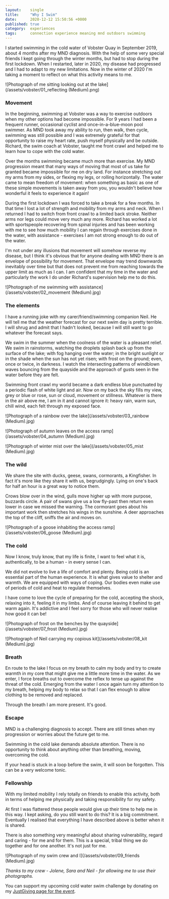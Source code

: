 ```yaml
---
layout:    single
title:     "Why I Swim"
date:      2020-12-12 15:50:56 +0000
published: true
category:  experiences
tags:      connection experience meaning mnd outdoors swimming
---
```

I started swimming in the cold water of Vobster Quay in September 2019, about 4 months after my MND diagnosis. With the help of some very special friends I kept going through the winter months, but had to stop during the first lockdown. When I restarted, later in 2020, my disease had progressed and I had to adapt to my new limitations. Now in the winter of 2020 I'm taking a moment to reflect on what this activity means to me.

![Photograph of me sitting looking out at the lake](/assets/vobster/01_reflecting (Medium).png)

### Movement

In the beginning, swimming at Vobster was a way to exercise outdoors when my other options had become impossible. For 9 years I had been a frequent runner, occasional cyclist and once-in-a-blue-moon pool swimmer. As MND took away my ability to run, then walk, then cycle, swimming was still possible and I was extremely grateful for that opportunity to raise my heart rate, push myself physically and be outside. Richard, the swim coach at Vobster, taught me front crawl and helped me to learn how to cope with the cold water.

Over the months swimming became much more than exercise. My MND progression meant that many ways of moving that most of us take for granted became impossible for me on dry land. For instance stretching out my arms from my sides, or flexing my legs, or rolling horizontally. The water came to mean freedom of movement: when something as basic as one of these simple movements is taken away from you, you wouldn't believe how wonderful it feels to experience it again!

During the first lockdown I was forced to take a break for a few months. In that time I lost a lot of strength and mobility from my arms and neck. When I returned I had to switch from front crawl to a limited back stroke. Neither arms nor legs could move very much any more. Richard has worked a lot with sportspeople recovering from spinal injuries and has been working with me to see how much mobility I can regain through exercises done in the water, with assistance - exercises I am not strong enough to do out of the water.

I'm not under any illusions that movement will somehow reverse my disease, but I think it's obvious that for anyone dealing with MND there is an envelope of possibility for movement. That envelope may trend downwards inevitably over time but that does not prevent me from reaching towards the upper limit as much as I can. I am confident that my time in the water and particularly the work I do under Richard's supervision help me to do this.

![Photograph of me swimming with assistance](/assets/vobster/02_movement (Medium).jpg)

### The elements

I have a running joke with my carer/friend/swimming companion Neil. He will tell me that the weather forecast for our next swim day is pretty terrible. I will shrug and admit that I hadn't looked, because I will still want to go whatever the forecast says.

We swim in the summer when the coolness of the water is a pleasant relief. We swim in rainstorms, watching the droplets splash back up from the surface of the lake; with fog hanging over the water; in the bright sunlight or in the shade when the sun has not yet risen; with frost on the ground; even, once or twice, in darkness. I watch the intersecting patterns of windblown waves bouncing from the quayside and the approach of gusts seen in the water before they are felt.

Swimming front crawl my world became a dark endless blue punctuated by a periodic flash of white light and air. Now on my back the sky fills my view, grey or blue or rose, sun or cloud, movement or stillness. Whatever is there in the air above me, I am in it and cannot ignore it: heavy rain, warm sun, chill wind, each felt through my exposed face.

![Photograph of a rainbow over the lake](/assets/vobster/03_rainbow (Medium).jpg)

![Photograph of autumn leaves on the access ramp](/assets/vobster/04_autumn (Medium).jpg)

![Photograph of winter mist over the lake](/assets/vobster/05_mist (Medium).jpg)

### The wild

We share the site with ducks, geese, swans, cormorants, a Kingfisher. In fact it's more like they share it with us, begrudgingly. Lying on one's back for half an hour is a great way to notice them.

Crows blow over in the wind, gulls move higher up with more purpose, buzzards circle. A pair of swans give us a low fly-past then return even lower in case we missed the warning. The cormorant goes about his important work then stretches his wings in the sunshine. A deer approaches the top of the cliff, sniffs the air and moves on.

![Photograph of a goose inhabiting the access ramp](/assets/vobster/06_goose (Medium).jpg)

### The cold

Now I know, truly know, that my life is finite, I want to feel what it is, authentically, to be a human - in every sense I can.

We did not evolve to live a life of comfort and plenty. Being cold is an essential part of the human experience. It is what gives value to shelter and warmth. We are equipped with ways of coping. Our bodies even make use of periods of cold and heat to regulate themselves.

I have come to love the cycle of preparing for the cold, accepting the shock, relaxing into it, feeling it in my limbs. And of course leaving it behind to get warm again. It's addictive and I feel sorry for those who will never realise how good it can be!

![Photograph of frost on the benches by the quayside](/assets/vobster/07_frost (Medium).jpg)

![Photograph of Neil carrying my copious kit](/assets/vobster/08_kit (Medium).jpg)

### Breath

En route to the lake I focus on my breath to calm my body and try to create warmth in my core that might give me a little more time in the water. As we enter, I force breaths out to overcome the reflex to tense up against the threat of the cold. Emerging from the water I once again turn my attention to my breath, helping my body to relax so that I can flex enough to allow clothing to be removed and replaced.

Through the breath I am more present. It's good.

### Escape

MND is a challenging diagnosis to accept. There are still times when my progression or worries about the future get to me.

Swimming in the cold lake demands absolute attention. There is no opportunity to think about anything other than breathing, moving, overcoming the cold.

If your head is stuck in a loop before the swim, it will soon be forgotten. This can be a very welcome tonic.

### Fellowship

With my limited mobility I rely totally on friends to enable this activity, both in terms of helping me physically and taking responsibility for my safety.

At first I was flattered these people would give up their time to help me in this way. I kept asking, do you still want to do this? It is a big commitment. Eventually I realised that everything I have described above is better when it is shared.

There is also something very meaningful about sharing vulnerability, regard and caring - for me and for them. This is a special, tribal thing we do together and for one another. It's not just for me.

![Photograph of my swim crew and I](/assets/vobster/09_friends (Medium).jpg)

*Thanks to my crew - Jolene, Sara and Neil - for allowing me to use their photographs.*

You can support my upcoming cold water swim challenge by donating on my [JustGiving page for the event](https://www.justgiving.com/fundraising/chilly-swim-2020-alex).